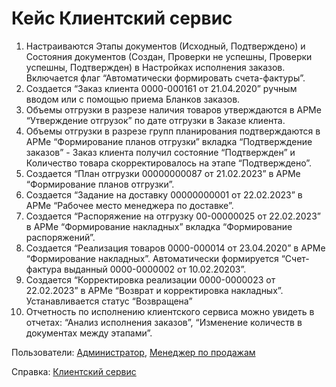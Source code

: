 # Кейс Клиентский сервис

1. Настраиваются Этапы документов (Исходный, Подтверждено) и Состояния документов (Создан, Проверки не успешны, Проверки успешны, Подтвержден) в Настройках исполнения заказов. Включается флаг “Автоматически формировать счета-фактуры”.
2. Создается “Заказ клиента 0000-000161 от 21.04.2020” ручным вводом или с помощью приема Бланков заказов.
3. Объемы отгрузки в разрезе наличия товаров утверждаются в АРМе “Утверждение отгрузок” по дате отгрузки в Заказе клиента.
4. Объемы отгрузки в разрезе групп планирования подтверждаются в АРМе “Формирование планов отгрузки” вкладка “Подтверждение заказов” - Заказ клиента получил состояние “Подтвержден” и Количество товара скорректировалось на этапе “Подтверждено”.
5. Создается “План отгрузки 00000000087 от 21.02.2023” в АРМе “Формирование планов отгрузки”.
6. Создается “Задание на доставку 00000000001 от 22.02.2023” в АРМе “Рабочее место менеджера по доставке”.
7. Создается “Распоряжение на отгрузку 00-00000025 от 22.02.2023” в АРМе “Формирование накладных” вкладка “Формирование распоряжений”.
8. Создается “Реализация товаров 0000-000014 от 23.04.2020” в АРМе “Формирование накладных”. Автоматически формируется “Счет-фактура выданный 0000-0000002 от 10.02.20203”.
9. Создается “Корректировка реализации 0000-0000023 от 22.02.2023” в АРМе “Возврат и корректировка накладных”. Устанавливается статус “Возвращена”
10. Отчетность по исполнению клиентского сервиса можно увидеть в отчетах: “Анализ исполнения заказов”, “Изменение количеств в документах между этапами”.

Пользователи: [Администратор](../Users/Administrator.md), [Менеджер по продажам](../Users/SalesManager.md)

Справка: <a href="https://konstanta-it.github.io/erp4food/CRM/CustomerService/CustomerServiceScheme/" target="_blank"> Клиентский сервис </a>